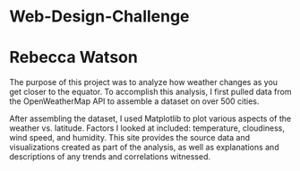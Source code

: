 # Web-Design-Challenge

# Rebecca Watson

The purpose of this project was to analyze how weather changes as you get closer to the equator. To accomplish this analysis, I first pulled data from the OpenWeatherMap API to assemble a dataset on over 500 cities.
                
After assembling the dataset, I used Matplotlib to plot various aspects of the weather vs. latitude. Factors I looked at included: 
temperature, cloudiness, wind speed, and humidity. This site provides the source data and visualizations created as part of the analysis, as well as explanations and descriptions of any trends and correlations witnessed.
